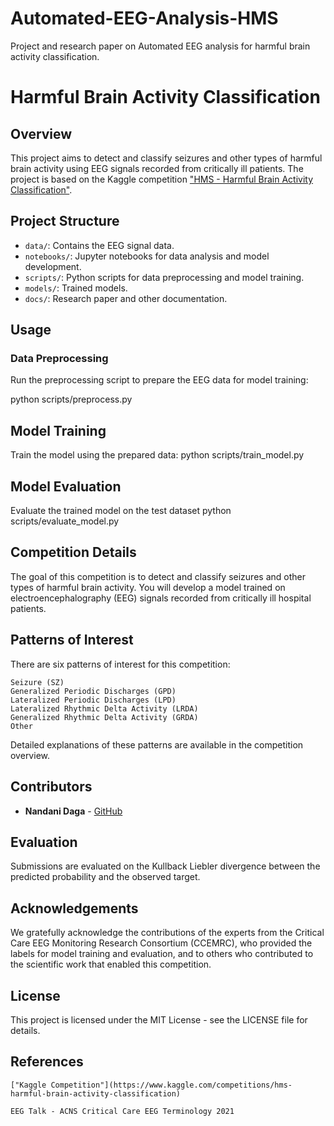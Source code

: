 # Automated-EEG-Analysis-HMS
Project and research paper on Automated EEG analysis for harmful brain activity classification.
# Harmful Brain Activity Classification

## Overview
This project aims to detect and classify seizures and other types of harmful brain activity using EEG signals recorded from critically ill patients. The project is based on the Kaggle competition ["HMS - Harmful Brain Activity Classification"](https://www.kaggle.com/competitions/hms-harmful-brain-activity-classification).

## Project Structure
- `data/`: Contains the EEG signal data.
- `notebooks/`: Jupyter notebooks for data analysis and model development.
- `scripts/`: Python scripts for data preprocessing and model training.
- `models/`: Trained models.
- `docs/`: Research paper and other documentation.


## Usage

### Data Preprocessing
Run the preprocessing script to prepare the EEG data for model training:

python scripts/preprocess.py

## Model Training
Train the model using the prepared data:
python scripts/train_model.py

## Model Evaluation
Evaluate the trained model on the test dataset
python scripts/evaluate_model.py


## Competition Details
The goal of this competition is to detect and classify seizures and other types of harmful brain activity. You will develop a model trained on electroencephalography (EEG) signals recorded from critically ill hospital patients.

## Patterns of Interest
There are six patterns of interest for this competition:

    Seizure (SZ)
    Generalized Periodic Discharges (GPD)
    Lateralized Periodic Discharges (LPD)
    Lateralized Rhythmic Delta Activity (LRDA)
    Generalized Rhythmic Delta Activity (GRDA)
    Other
Detailed explanations of these patterns are available in the competition overview.

## Contributors
- **Nandani Daga** - [GitHub](https://github.com/Nandanidaga)

## Evaluation

Submissions are evaluated on the Kullback Liebler divergence between the predicted probability and the observed target.

## Acknowledgements

We gratefully acknowledge the contributions of the experts from the Critical Care EEG Monitoring Research Consortium (CCEMRC), who provided the labels for model training and evaluation, and to others who contributed to the scientific work that enabled this competition.

## License

This project is licensed under the MIT License - see the LICENSE file for details.

## References

    ["Kaggle Competition"](https://www.kaggle.com/competitions/hms-harmful-brain-activity-classification) 

    EEG Talk - ACNS Critical Care EEG Terminology 2021


